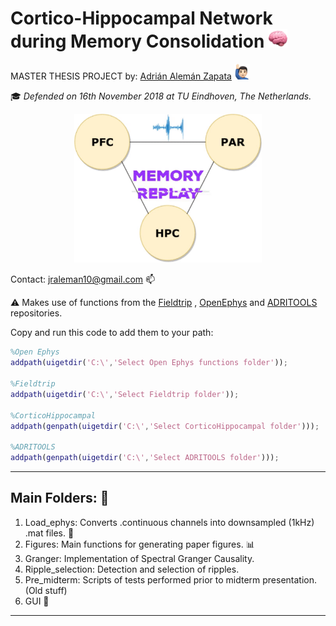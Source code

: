 # Cortico-Hippocampal Network during Memory Consolidation <img src="brain.png" width="30"> 

MASTER THESIS PROJECT by: [Adrián Alemán Zapata](https://www.linkedin.com/in/adri%C3%A1n-alem%C3%A1n-zapata-b1b727b2/) <img src="raised.png" width="25"> 

:mortar_board: *Defended on 16th November 2018 at TU Eindhoven, The Netherlands.* 
<p align="center">
<img src="giphy.gif" width="300">
</p>
<!--- <img src="poster_Adrian8.png" width="800">--->

Contact: jraleman10@gmail.com :mailbox: 

:warning: Makes use of functions from the [Fieldtrip](https://github.com/fieldtrip/fieldtrip) , [OpenEphys](https://github.com/open-ephys/analysis-tools) and [ADRITOOLS](https://github.com/Aleman-Z/ADRITOOLS) repositories.

Copy and run this code to add them to your path:
```matlab
%Open Ephys
addpath(uigetdir('C:\','Select Open Ephys functions folder'));

%Fieldtrip
addpath(uigetdir('C:\','Select Fieldtrip folder'));

%CorticoHippocampal
addpath(genpath(uigetdir('C:\','Select CorticoHippocampal folder')));

%ADRITOOLS
addpath(genpath(uigetdir('C:\','Select ADRITOOLS folder')));
```
--------------------------------
## Main Folders: :file_folder: 
1. Load_ephys: Converts .continuous channels into downsampled (1kHz) .mat files. :floppy_disk:
2. Figures: Main functions for generating paper figures. :bar_chart: 
3. Granger: Implementation of Spectral Granger Causality. 
4. Ripple_selection: Detection and selection of ripples.
5. Pre_midterm: Scripts of tests performed prior to midterm presentation. (Old stuff)
6. GUI :hammer:
--------------------------------
